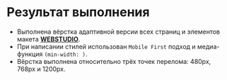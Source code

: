 # Результат выполнения 


- Выполнена вёрстка адаптивной версии всех страниц и элементов макета [**WEBSTUDIO**](<https://www.figma.com/file/oTYBECAN79dXy19hzWObO4/Web-Studio-(Version-2.1)?node-id=1%3A3330>).
- При написании стилей использован `Mobile First` подход и медиа-функция `(min-width: )`.
- Вёрстка выполнена относительно трёх точек перелома: 480px, 768px и 1200px.
